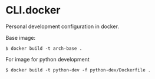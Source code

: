 # CLI.docker

Personal development configuration in docker.



Base image:

```shell
$ docker build -t arch-base .
```

For image for python development

```shell
$ docker build -t python-dev -f python-dev/Dockerfile .
```

